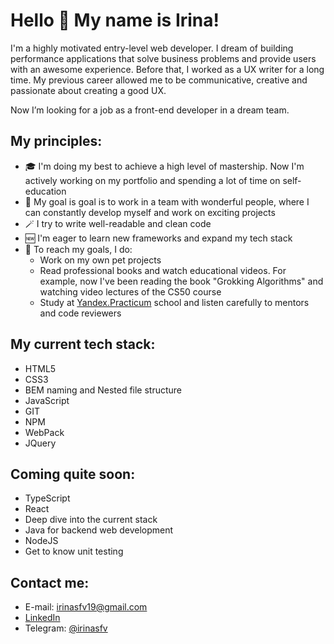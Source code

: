 # Hello 👋 My name is Irina!

I'm a highly motivated entry-level web developer. I dream of building performance applications that solve business problems and provide users with an awesome experience. Before that, I worked as a UX writer for a long time. My previous career allowed me to be communicative, creative and passionate about creating a good UX. 

Now I’m looking for a job as a front-end developer in a dream team.

## My principles:

* 🎓 I'm doing my best to achieve a high level of mastership. Now I'm actively working on my portfolio and spending a lot of time on self-education
* 🎯 My goal is goal is to work in a team with wonderful people, where I can constantly develop myself and work on exciting projects
* 🪄 I try to write well-readable and clean code
* 🆕 I'm eager to learn new frameworks and expand my tech stack
* 📌 To reach my goals, I do:
  * Work on my own pet projects
  * Read professional books and watch educational videos. For example, now I've been reading the book "Grokking Algorithms" and watching video lectures of the CS50 course
  * Study at [Yandex.Practicum](https://practicum.com/) school and listen carefully to mentors and code reviewers
  <!-- * [I solve problems on CodeWars](https://www.codewars.com/users/IreneSfv) -->
  
## My current tech stack:

* HTML5
* CSS3
* BEM naming and Nested file structure
* JavaScript
* GIT
* NPM
* WebPack
* JQuery

## Coming quite soon:

* TypeScript
* React
* Deep dive into the current stack
* Java for backend web development
* NodeJS
* Get to know unit testing

## Contact me:

* E-mail: [irinasfv19@gmail.com](mailto:irinasfv19@gmail.com)
* [LinkedIn](https://www.linkedin.com/in/irene-safarova/)
* Telegram: [@irinasfv](https://t.me/irinasfv)
